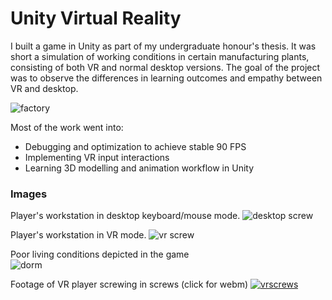 # Unity Virtual Reality
I built a game in Unity as part of my undergraduate honour's thesis.
It was short a simulation of working conditions in certain manufacturing plants, consisting of both VR and normal desktop versions.
The goal of the project was to observe the differences in learning outcomes and empathy between VR and desktop.

![factory](/page/images/factory.jpg)

Most of the work went into:
- Debugging and optimization to achieve stable 90 FPS
- Implementing VR input interactions
- Learning 3D modelling and animation workflow in Unity
  
### Images
Player's workstation in desktop keyboard/mouse mode. 
![desktop screw](/page/images/desktopscrew.jpg)

Player's workstation in VR mode. 
![vr screw](/page/images/vrscrew.jpg)

Poor living conditions depicted in the game  
![dorm](/page/images/dorm.jpg)

Footage of VR player screwing in screws (click for webm)
[![vrscrews](/page/images/vrscrews.gif)](/page/images/vrscrews.webm)

